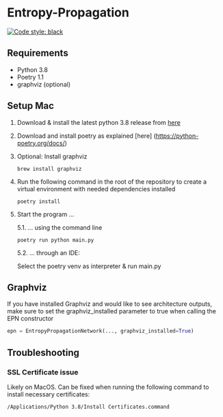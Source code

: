 # Entropy-Propagation
[![Code style: black](https://img.shields.io/badge/code%20style-black-000000.svg)](https://github.com/psf/black)

## Requirements
- Python 3.8
- Poetry 1.1
- graphviz (optional)

## Setup Mac
1. Download & install the latest python 3.8 release from [here](https://www.python.org/downloads/mac-osx/) 

2. Download and install poetry as explained [here] (https://python-poetry.org/docs/)

3. Optional: Install graphviz
    ```
    brew install graphviz
    ```

4. Run the following command in the root of the repository to create a virtual environment with needed dependencies installed
    ```
    poetry install
    ```
5. Start the program ...

    5.1. ... using the command line

    ```
    poetry run python main.py
    ```

    5.2. ... through an IDE:

    Select the poetry venv as interpreter & run main.py


## Graphviz
If you have installed Graphviz and would like to see architecture outputs,
make sure to set the graphviz_installed parameter to true when calling the EPN constructor
```python
epn = EntropyPropagationNetwork(..., graphviz_installed=True)
```

## Troubleshooting
### SSL Certificate issue
Likely on MacOS. Can be fixed when running the following command to install 
necessary certificates:
```bash
/Applications/Python 3.8/Install Certificates.command
```
        
        
